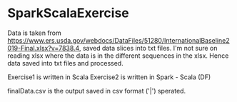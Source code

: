 # SparkScalaExercise

Data is taken from https://www.ers.usda.gov/webdocs/DataFiles/51280/InternationalBaseline2019-Final.xlsx?v=7838.4, saved data slices into txt files.
I'm not sure on reading xlsx where the data is in the different sequences in the xlsx. Hence data saved into txt files and processed.

Exercise1 is written in Scala
Exercise2 is written in Spark - Scala (DF)

finalData.csv is the output saved in csv format ('|') sperated.
